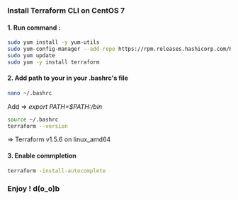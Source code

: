 ### Install Terraform CLI on CentOS 7

#### 1. Run command :
```sh
sudo yum install -y yum-utils
sudo yum-config-manager --add-repo https://rpm.releases.hashicorp.com/RHEL/hashicorp.repo
sudo yum update
sudo yum -y install terraform
```
#### 2. Add path to your in your .bashrc's file
```sh
nano ~/.bashrc
```
Add => _export PATH=$PATH:/bin_

```sh
source ~/.bashrc
terraform --version
```
=> Terraform v1.5.6
on linux_amd64

#### 3. Enable commpletion
```sh
terraform -install-autocomplete
```

### Enjoy ! d(o_o)b

